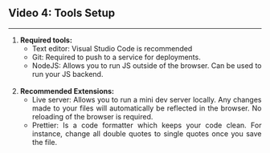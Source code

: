 <h2>Video 4: Tools Setup</h2>

---

<ol align = "justify">
    <li><strong>Required tools:</strong>
        <ul>
            <li>Text editor: Visual Studio Code is recommended</li>
            <li>Git: Required to push to a service for deployments.</li>
            <li>NodeJS: Allows you to run JS outside of the browser. Can be used to run your JS backend.</li>
        </ul>
    </li>
    <br>
    <li><strong>Recommended Extensions:</strong>
    <ul>
            <li>Live server: Allows you to run a mini dev server locally. Any changes made to your files will automatically be reflected in the browser. No reloading of the browser is required.
            </li>
            <li>Prettier: Is a code formatter which keeps your code clean. For instance, change all double quotes to single quotes once you save the file.
            </li>
        </ul>
    </li>
</ol>